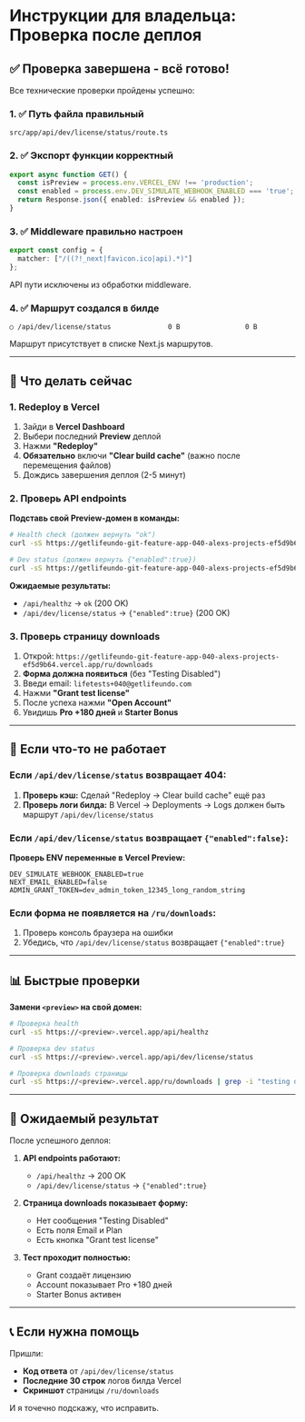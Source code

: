 # Инструкции для владельца: Проверка после деплоя

## ✅ Проверка завершена - всё готово!

Все технические проверки пройдены успешно:

### 1. ✅ Путь файла правильный
```
src/app/api/dev/license/status/route.ts
```

### 2. ✅ Экспорт функции корректный
```ts
export async function GET() {
  const isPreview = process.env.VERCEL_ENV !== 'production';
  const enabled = process.env.DEV_SIMULATE_WEBHOOK_ENABLED === 'true';
  return Response.json({ enabled: isPreview && enabled });
}
```

### 3. ✅ Middleware правильно настроен
```ts
export const config = {
  matcher: ["/((?!_next|favicon.ico|api).*)"]
};
```
API пути исключены из обработки middleware.

### 4. ✅ Маршрут создался в билде
```
○ /api/dev/license/status              0 B                0 B
```
Маршрут присутствует в списке Next.js маршрутов.

---

## 🚀 Что делать сейчас

### 1. Redeploy в Vercel
1. Зайди в **Vercel Dashboard**
2. Выбери последний **Preview** деплой
3. Нажми **"Redeploy"**
4. **Обязательно** включи **"Clear build cache"** (важно после перемещения файлов)
5. Дождись завершения деплоя (2-5 минут)

### 2. Проверь API endpoints

**Подставь свой Preview-домен в команды:**

```bash
# Health check (должен вернуть "ok")
curl -sS https://getlifeundo-git-feature-app-040-alexs-projects-ef5d9b64.vercel.app/api/healthz

# Dev status (должен вернуть {"enabled":true})
curl -sS https://getlifeundo-git-feature-app-040-alexs-projects-ef5d9b64.vercel.app/api/dev/license/status
```

**Ожидаемые результаты:**
- `/api/healthz` → `ok` (200 OK)
- `/api/dev/license/status` → `{"enabled":true}` (200 OK)

### 3. Проверь страницу downloads

1. Открой: `https://getlifeundo-git-feature-app-040-alexs-projects-ef5d9b64.vercel.app/ru/downloads`
2. **Форма должна появиться** (без "Testing Disabled")
3. Введи email: `lifetests+040@getlifeundo.com`
4. Нажми **"Grant test license"**
5. После успеха нажми **"Open Account"**
6. Увидишь **Pro +180 дней** и **Starter Bonus**

---

## 🔧 Если что-то не работает

### Если `/api/dev/license/status` возвращает 404:

1. **Проверь кэш:** Сделай "Redeploy → Clear build cache" ещё раз
2. **Проверь логи билда:** В Vercel → Deployments → Logs должен быть маршрут `/api/dev/license/status`

### Если `/api/dev/license/status` возвращает `{"enabled":false}`:

**Проверь ENV переменные в Vercel Preview:**
```
DEV_SIMULATE_WEBHOOK_ENABLED=true
NEXT_EMAIL_ENABLED=false
ADMIN_GRANT_TOKEN=dev_admin_token_12345_long_random_string
```

### Если форма не появляется на `/ru/downloads`:

1. Проверь консоль браузера на ошибки
2. Убедись, что `/api/dev/license/status` возвращает `{"enabled":true}`

---

## 📊 Быстрые проверки

**Замени `<preview>` на свой домен:**

```bash
# Проверка health
curl -sS https://<preview>.vercel.app/api/healthz

# Проверка dev status
curl -sS https://<preview>.vercel.app/api/dev/license/status

# Проверка downloads страницы
curl -sS https://<preview>.vercel.app/ru/downloads | grep -i "testing disabled\|grant test license"
```

---

## 🎯 Ожидаемый результат

После успешного деплоя:

1. **API endpoints работают:**
   - `/api/healthz` → 200 OK
   - `/api/dev/license/status` → `{"enabled":true}`

2. **Страница downloads показывает форму:**
   - Нет сообщения "Testing Disabled"
   - Есть поля Email и Plan
   - Есть кнопка "Grant test license"

3. **Тест проходит полностью:**
   - Grant создаёт лицензию
   - Account показывает Pro +180 дней
   - Starter Bonus активен

---

## 📞 Если нужна помощь

Пришли:
- **Код ответа** от `/api/dev/license/status`
- **Последние 30 строк** логов билда Vercel
- **Скриншот** страницы `/ru/downloads`

И я точечно подскажу, что исправить.
